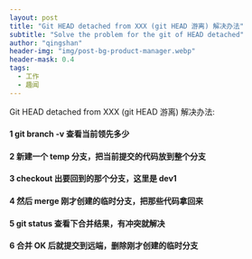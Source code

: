 ```yaml
---
layout: post
title: "Git HEAD detached from XXX (git HEAD 游离) 解决办法"
subtitle: "Solve the problem for the git of HEAD detached"
author: "qingshan"
header-img: "img/post-bg-product-manager.webp"
header-mask: 0.4
tags:
  - 工作
  - 趣闻
---
```


Git HEAD detached from XXX (git HEAD 游离) 解决办法:

#### 1 git branch -v 查看当前领先多少 
#### 2 新建一个 temp 分支，把当前提交的代码放到整个分支 
#### 3 checkout 出要回到的那个分支，这里是 dev1 
#### 4 然后 merge 刚才创建的临时分支，把那些代码拿回来 
#### 5 git status 查看下合并结果，有冲突就解决 
#### 6 合并 OK 后就提交到远端，删除刚才创建的临时分支
